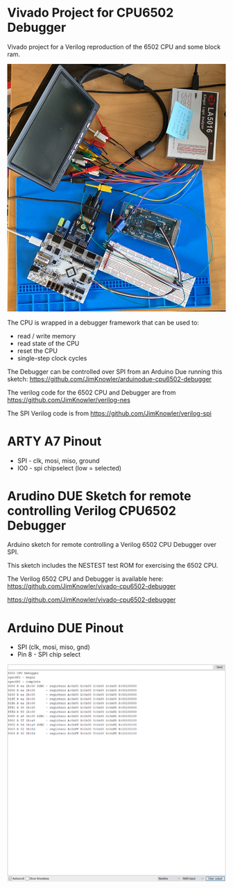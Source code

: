 Vivado Project for CPU6502 Debugger
=

Vivado project for a Verilog reproduction of the 6502 CPU and some block ram.

![Arduino and FPGA](./docs/arduino_and_fpga.jpg)

The CPU is wrapped in a debugger framework that can be used to:
- read / write memory
- read state of the CPU
- reset the CPU
- single-step clock cycles

The Debugger can be controlled over SPI from an Arduino Due running this sketch: https://github.com/JimKnowler/arduinodue-cpu6502-debugger

The verilog code for the 6502 CPU and Debugger are from https://github.com/JimKnowler/verilog-nes

The SPI Verilog code is from https://github.com/JimKnowler/verilog-spi

ARTY A7 Pinout
=

- SPI - clk, mosi, miso, ground
- IO0 - spi chipselect (low = selected)


Arudino DUE Sketch for remote controlling Verilog CPU6502 Debugger
=

Arduino sketch for remote controlling a Verilog 6502 CPU Debugger over SPI.

This sketch includes the NESTEST test ROM for exercising the 6502 CPU.

The Verilog 6502 CPU and Debugger is available here: https://github.com/JimKnowler/vivado-cpu6502-debugger


https://github.com/JimKnowler/vivado-cpu6502-debugger

Arduino DUE Pinout
=

- SPI (clk, mosi, miso, gnd)
- Pin 8 - SPI chip select 

![Arduino Stepping through 6502 clock cycles](./docs/cpu6502_running_on_fpga.gif)
